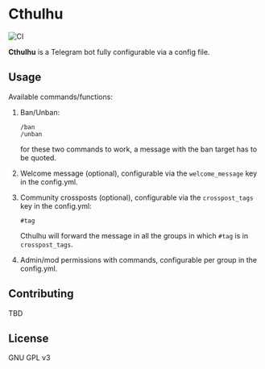 # Cthulhu

![CI](https://github.com/mmat11/cthulhu/workflows/CI/badge.svg)

**Cthulhu** is a Telegram bot fully configurable via a config file.

## Usage

Available commands/functions:

1.  Ban/Unban:

    ```
    /ban
    /unban
    ```

    for these two commands to work, a message with the ban target has to be quoted.

2.  Welcome message (optional), configurable via the `welcome_message` key in the config.yml.

3.  Community crossposts (optional), configurable via the `crosspost_tags` key in the config.yml:

    ```
    #tag
    ```

    Cthulhu will forward the message in all the groups in which `#tag` is in `crosspost_tags`.

4.  Admin/mod permissions with commands, configurable per group in the config.yml.

## Contributing

TBD

## License

GNU GPL v3
